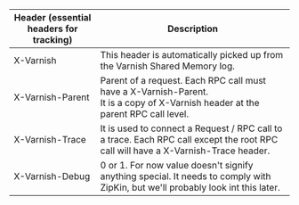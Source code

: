 | Header (essential headers for tracking)  | Description  |
|---|---|
| X-Varnish  |  This header is automatically picked up from the Varnish Shared Memory log. |
| X-Varnish-Parent  | Parent of a request. Each RPC call must have a X-Varnish-Parent. <br/>It is a copy of X-Varnish header at the parent RPC call level. |
| X-Varnish-Trace  |  It is used to connect a Request / RPC call to a trace. Each RPC call except the root RPC call will have a X-Varnish-Trace header. |
| X-Varnish-Debug  |  0 or 1. For now value doesn't signify anything special. It needs to comply with ZipKin, but we'll probably look int this later. |
